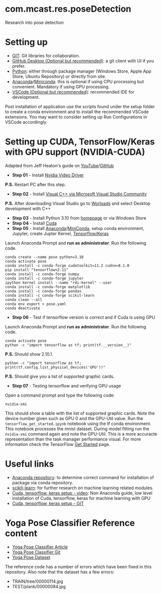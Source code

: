 # com.mcast.res.poseDetection
Research into pose detection

# Setting up
- [GIT](https://git-scm.com/): Git libraries for collaboration.
- [GitHub Desktop (Optional but recommended)](https://desktop.github.com/): a git client with UI if you prefer.
- [Python](https://www.python.org/): either through package manager (Windows Store, Apple App Store, Ubuntu Repository) or directly from site.
- [Anaconda](https://www.anaconda.com/)/[Miniconda](https://docs.conda.io/en/latest/miniconda.html): this is optional if using CPU processing but convenient. Mandatory if using GPU processing.
- [VSCode (Optional but recommended)](https://code.visualstudio.com/): recommended IDE for development.

Post installation of application use the scripts found under the setup folder to create a conda environment and to install the recommended VSCode extensions. You may want to consider setting up Run Configurations in VSCode accordingly.

# Setting up CUDA, TensorFlow/Keras with GPU support (NVIDIA-CUDA)
Adapted from Jeff Heaton's guide on [YouTube](https://www.youtube.com/watch?v=OEFKlRSd8Ic)/[GitHub](https://github.com/jeffheaton/t81_558_deep_learning/blob/master/install/manual_setup2.ipynb)

- **Step 01** - Install [Nvidia Video Driver](https://www.nvidia.com/download/index.aspx)

**P.S.** Restart PC after this step.

- **Step 02** - Install [Visual C++ via Microsoft Visual Studio Community](https://visualstudio.microsoft.com/vs/community/)

**P.S.** After downloading Visual Studio go to [Worloads](https://learn.microsoft.com/en-us/visualstudio/install/modify-visual-studio?view=vs-2022) and select Desktop development with C++

- **Step 03** - Install Python 3.10 from [homepage](https://www.python.org/) or via Windows Store
- **Step 04** - Install [Cuda](https://developer.nvidia.com/cuda-downloads)
- **Step 05** - Install [Anaconda](https://anaconda.org/)/[MiniConda](https://docs.conda.io/en/latest/miniconda.html), setup conda environment, Jupyter, create Jupter Kernel, [Tensorflow/Keras](https://www.tensorflow.org/install/pip)

Launch Anaconda Prompt and **run as administrator**. Run the following code.

```
conda create --name pose python=3.10
conda activate pose
conda install -c conda-forge cudatoolkit=11.2 cudnn=8.1.0
pip install "tensorflow<2.11"
conda install -c conda-forge numpy
conda install -c conda-forge jupyter
ipython kernel install --name "rdi-kernel" --user
conda install -c conda-forge matplotlib
conda install -c conda-forge pandas
conda install -c conda-forge scikit-learn
conda clean --all
conda env export > pose.yaml
conda deactivate
```

- **Step 06** - Test if tensorflow version is correct and if Cuda is using GPU

Launch Anaconda Prompt and **run as administrator**. Run the following code.<br/>

```
conda activate pose
python -c "import tensorflow as tf; print(tf.__version__)"
```

**P.S.** Should show 2.10.1.<br />

`python -c "import tensorflow as tf; print(tf.config.list_physical_devices('GPU'))"`<br />

**P.S.** Should give you a list of supported graphic cards.

- **Step 07** - Testing tensorflow and verifying GPU usage

Open a command prompt and type the following code:

`nvidia-smi`

This should show a table with the list of supported graphic cards. Note the device number given such as GPU 0 and the GPU-Util value. Run the `tensorflow_get_started.ipynb` notebook using the tf conda environment. This notebook processes the mnist dataset. During model fitting run the `nvidia-smi` command again and note the GPU-Util. This is a more accuracte representation than the task manager performance visual. For more information check the TensorFlow [Get Started](https://www.tensorflow.org/tensorboard/get_started) page.

# Useful links
- [Anaconda repository](https://anaconda.org/anaconda): to determine correct command for installation of package via conda repository.
- [scikit-learn](https://scikit-learn.org/stable/install.html): for further research on machine learning related modules.
- [Cuda, tensorflow, keras setup - video](https://www.youtube.com/watch?v=OEFKlRSd8Ic): Non Anaconda guide, low level installation of Cuda, tensorflow, keras for machine learning with GPU 
- [Cuda, tensorflow, keras setup - GIT](https://github.com/jeffheaton/t81_558_deep_learning/blob/master/install/manual_setup2.ipynb)

# Yoga Pose Classifier Reference content
- [Yoga Pose Classifier Article](https://medium.com/@leahnagy/yoga-pose-classification-with-tensorflows-movenet-model-3e5771fda292)
- [Yoga Pose Classifier Git](https://github.com/leahnagy/yoga_pose_classifier)
- [Yoga Pose Dataset](https://www.kaggle.com/datasets/niharika41298/yoga-poses-dataset)

The reference code has a number of errors which have been fixed in this repository. Also note that the dataset has a few errors:
- TRAIN/tree/00000114.jpg
- TEST/plank/00000084.jpg
